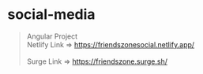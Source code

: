 # social-media
> Angular Project </br>
Netlify Link => https://friendszonesocial.netlify.app/ </br></br>
Surge Link => https://friendszone.surge.sh/ </br>
